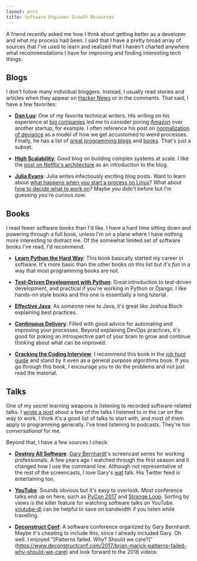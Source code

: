 ```yaml
---
layout: post
title: Software Engineer Growth Resources
---
```


A friend recently asked me how I think about getting better as a developer and
what my process had been. I said that I have a pretty broad array of sources
that I've used to learn and realized that I haven't charted anywhere what
recommendations I have for improving and finding interesting tech things.

## Blogs

I don't follow many individual bloggers. Instead, I usually read stories and
articles when they appear on [Hacker News](https://news.ycombinator.com/) or in
the comments. That said, I have a few favorites:

* **[Dan Luu](http://danluu.com/)**: One of my favorite technical writers. His
    writing on his experience at [big
    companies](http://danluu.com/startup-tradeoffs/) led me to consider
    joining [Amazon](http://amazon.com/) over another startup, for example.
    I often reference his post on [normalization of
    deviance](http://danluu.com/wat/) as a model of how we get accustomed to
    weird processes. Finally, he has a list of [great programming
    blogs](http://danluu.com/programming-blogs/) and
    [books](http://danluu.com/programming-books/). That's just a subset.

* **[High Scalability](http://highscalability.com/)**: Good blog on building complex
    systems at scale. I like the [post on Netflix's
    architecture](http://highscalability.com/blog/2017/12/11/netflix-what-happens-when-you-press-play.html)
    as an introduction to the blog.

* **[Julia Evans](https://jvns.ca/)**: Julia writes infectiously exciting blog posts.
    Want to learn about [what happens when you start a process on
    Linux](https://jvns.ca/blog/2016/10/04/exec-will-eat-your-brain/)? What
    about [how to decide what to work
    on](https://jvns.ca/blog/2016/08/16/how-do-you-work-on-something-important/)?
    Maybe you didn't before but I'm guessing you're curious now.


## Books

I read fewer software books than I'd like. I have
a hard time sitting down and powering through a full book, unless I'm on a plane
where I have nothing more interesting to distract me. Of the somewhat limited
set of software books I've read, I'd recommend:

* **[Learn Python the Hard Way](https://learnpythonthehardway.org/)**: This book
    basically started my career in software. It's more basic than the other
    books on this list but it's _fun_ in a way that most programming books are not.

* **[Test-Driven Development with Python](https://www.obeythetestinggoat.com/)**:
    Great introduction to test-driven development, and practical if you're
    working in Python or Django. I like hands-on style books and this one is
    essentially a long tutorial.

* **[Effective
    Java](https://www.amazon.com/Effective-Java-3rd-Joshua-Bloch/dp/0134685997)**:
    As someone new to Java, it's great like Joshua Bloch explaining best
    practices.

* **[Continuous
    Delivery](https://www.amazon.com/Continuous-Delivery-Deployment-Automation-Addison-Wesley/dp/0321601912)**:
    Filled with good advice for automating and improving your processes. Beyond
    explaining DevOps practices, it's good for poking an introspective part of
    your brain to grow and continue thinking about what can be improved.

* **[Cracking the Coding
    Interview](https://www.amazon.com/Cracking-Coding-Interview-Programming-Questions/dp/0984782850)**:
    I recommend this book in the [job hunt
    guide](https://www.kevinlondon.com/2016/01/21/job-hunt-guide.html) and stand
    by it even as a general purpose algorithms book. If you go through this
    book, I encourage you to do the problems and not just read the material.

## Talks

One of my secret learning weapons is listening to recorded software-related talks.
I [wrote
a post](https://www.kevinlondon.com/2015/09/10/10-software-talks-to-listen-to.html)
about a few of the talks I listened to in the car on the way to work.
I think it's a good list of talks to start with, and most of them apply
to programming generally.
I've tried listening to podcasts. They're too _conversational_ for me.

Beyond that, I have a few sources I check:

* **[Destroy All Software](https://www.destroyallsoftware.com/screencasts)**: [Gary
    Bernhardt](https://twitter.com/garybernhardt)'s screencast series for
    working professionals. A few years ago I watched through the first season
    and it changed how I use the command line. Although not representative of
    the rest of the screencasts, I love Gary's
    [wat](https://www.destroyallsoftware.com/talks/wat) talk. His Twitter feed
    is entertaining too.

* **[YouTube](https://www.youtube.com)**: Sounds obvious but it's easy to overlook.
    Most conference talks end up on here, such as [PyCon
    2017](https://www.youtube.com/channel/UCrJhliKNQ8g0qoE_zvL8eVg) and [Strange
    Loop](https://www.youtube.com/channel/UC_QIfHvN9auy2CoOdSfMWDw/playlists).
    Sorting by views is the killer feature for watching software talks on
    YouTube. [youtube-dl](https://github.com/rg3/youtube-dl) can be helpful to
    save on bandwidth if you listen while travelling.

* **[Deconstruct
    Conf](https://www.deconstructconf.com/)**: A software conference organized
    by Gary Bernhardt. Maybe it's cheating to include this, since I already
    included Gary. Oh well. I enjoyed
    "[Patterns failed. Why? Should we care?]"(https://www.deconstructconf.com/2017/brian-marick-patterns-failed-why-should-we-care) and look forward to the 2018 videos.
